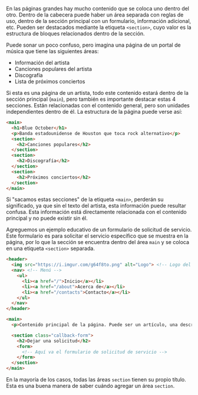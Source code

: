 
En las páginas grandes hay mucho contenido que se coloca uno dentro del otro. Dentro de la cabecera puede haber un área separada con reglas de uso, dentro de la sección principal con un formulario, información adicional, etc. Pueden ser destacados mediante la etiqueta `<section>`, cuyo valor es la estructura de bloques relacionados dentro de la sección.

Puede sonar un poco confuso, pero imagina una página de un portal de música que tiene las siguientes áreas:

* Información del artista
* Canciones populares del artista
* Discografía
* Lista de próximos conciertos

Si esta es una página de un artista, todo este contenido estará dentro de la sección principal (`main`), pero también es importante destacar estas 4 secciones. Están relacionadas con el contenido general, pero son unidades independientes dentro de él. La estructura de la página puede verse así:

```html
<main>
  <h1>Blue October</h1>
  <p>Banda estadounidense de Houston que toca rock alternativo</p>
  <section>
    <h2>Canciones populares</h2>
  </section>
  <section>
    <h2>Discografía</h2>
  </section>
  <section>
    <h2>Próximos conciertos</h2>
  </section>
</main>
```

Si "sacamos estas secciones" de la etiqueta `<main>`, perderán su significado, ya que sin el texto del artista, esta información puede resultar confusa. Esta información está directamente relacionada con el contenido principal y no puede existir sin él.

Agreguemos un ejemplo educativo de un formulario de solicitud de servicio. Este formulario es para solicitar el servicio específico que se muestra en la página, por lo que la sección se encuentra dentro del área `main` y se coloca en una etiqueta `<section>` separada.

```html
<header>
  <img src="https://i.imgur.com/g64f8to.png" alt="Logo"> <!-- Logo del sitio -->
  <nav> <!-- Menú -->
    <ul>
      <li><a href="/">Inicio</a></li>
      <li><a href="/about">Acerca de</a></li>
      <li><a href="/contacts">Contacto</a></li>
    </ul>
  </nav>
</header>

<main>
  <p>Contenido principal de la página. Puede ser un artículo, una descripción del servicio, datos de contacto en la página</p>

  <section class="callback-form">
    <h2>Dejar una solicitud</h2>
    <form>
      <!-- Aquí va el formulario de solicitud de servicio -->
    </form>
  </section>
</main>
```

En la mayoría de los casos, todas las áreas `section` tienen su propio título. Esta es una buena manera de saber cuándo agregar un área `section`.
